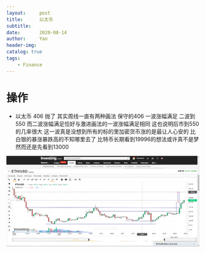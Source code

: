 ```yaml
---
layout:     post
title:      以太币
subtitle:   
date:       2020-08-14
author:     Yan
header-img: 
catalog: true
tags:
    - Finance
---
```


# 操作
- 以太币 406 抛了 其实周线一直有两种画法 保守的406 一波涨幅满足 二波到550 而二波涨幅满足恰好与激进画法的一波涨幅满足相同 这也说明后市到550的几率很大
这一波真是没想到所有的标的里加密货币涨的是最让人心安的 比白银的暴涨暴跌高的不知哪里去了
比特币长期看到19996的想法或许真不是梦 然而还是先看到13000

![](/img/0313ad2d.png)



